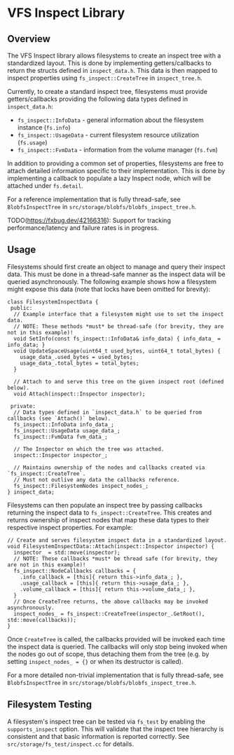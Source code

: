 
# VFS Inspect Library

## Overview

The VFS Inspect library allows filesystems to create an inspect tree with a standardized layout.
This is done by implementing getters/callbacks to return the structs defined in `inspect_data.h`.
This data is then mapped to inspect properties using `fs_inspect::CreateTree` in `inspect_tree.h`.

Currently, to create a standard inspect tree, filesystems must provide getters/callbacks providing
the following data types defined in `inspect_data.h`:

 - `fs_inspect::InfoData` - general information about the filesystem instance (`fs.info`)
 - `fs_inspect::UsageData` - current filesystem resource utilization (`fs.usage`)
 - `fs_inspect::FvmData` - information from the volume manager (`fs.fvm`)

In addition to providing a common set of properties, filesystems are free to attach detailed
information specific to their implementation.  This is done by implementing a callback to populate
a lazy Inspect node, which will be attached under `fs.detail`.

For a reference implementation that is fully thread-safe, see `BlobfsInspectTree` in
`src/storage/blobfs/blobfs_inspect_tree.h`.


TODO(https://fxbug.dev/42166316): Support for tracking performance/latency and failure rates is in progress.

## Usage

Filesystems should first create an object to manage and query their inspect data.  This must be done
in a thread-safe manner as the inspect data will be queried asynchronously. The following example
shows how a filesystem might expose this data (note that locks have been omitted for brevity):

```
class FilesystemInspectData {
 public:
  // Example interface that a filesystem might use to set the inspect data.
  // NOTE: These methods *must* be thread-safe (for brevity, they are not in this example)!
  void SetInfo(const fs_inspect::InfoData& info_data) { info_data_ = info_data; }
  void UpdateSpaceUsage(uint64_t used_bytes, uint64_t total_bytes) {
    usage_data_.used_bytes = used_bytes;
    usage_data_.total_bytes = total_bytes;
  }

  // Attach to and serve this tree on the given inspect root (defined below).
  void Attach(inspect::Inspector inspector);

 private:
  // Data types defined in `inspect_data.h` to be queried from callbacks (see `Attach()` below).
  fs_inspect::InfoData info_data_;
  fs_inspect::UsageData usage_data_;
  fs_inspect::FvmData fvm_data_;

  // The Inspector on which the tree was attached.
  inspect::Inspector inspector_;

  // Maintains ownership of the nodes and callbacks created via `fs_inspect::CreateTree`.
  // Must not outlive any data the callbacks reference.
  fs_inspect::FilesystemNodes inspect_nodes_;
} inspect_data;
```

Filesystems can then populate an inspect tree by passing callbacks returning the inspect data to
`fs_inspect::CreateTree`.  This creates and returns ownership of inspect nodes that map these data
types to their respective inspect properties.  For example:

```
// Create and serves filesystem inspect data in a standardized layout.
void FilesystemInspectData::Attach(inspect::Inspector inspector) {
  inspector_ = std::move(inspector);
  // NOTE: These callbacks *must* be thread safe (for brevity, they are not in this example)!
  fs_inspect::NodeCallbacks callbacks = {
    .info_callback = [this]{ return this->info_data_; },
    .usage_callback = [this]{ return this->usage_data_; },
    .volume_callback = [this]{ return this->volume_data_; },
  }
  // Once CreateTree returns, the above callbacks may be invoked asynchronously.
  inspect_nodes_ = fs_inspect::CreateTree(inspector_.GetRoot(), std::move(callbacks));
}
```

Once `CreateTree` is called, the callbacks provided will be invoked each time the inspect data is
queried.  The callbacks will only stop being invoked when the nodes go out of scope, thus detaching
them from the tree (e.g. by setting `inspect_nodes_ = {}` or when its destructor is called).

For a more detailed non-trivial implementation that is fully thread-safe, see `BlobfsInspectTree` in
`src/storage/blobfs/blobfs_inspect_tree.h`.

## Filesystem Testing

A filesystem's inspect tree can be tested via `fs_test` by enabling the `supports_inspect` option.
This will validate that the inspect tree hierarchy is consistent and that basic information is
reported correctly.  See `src/storage/fs_test/inspect.cc` for details.
